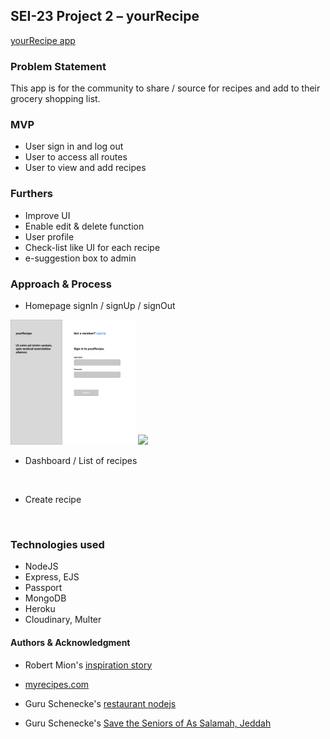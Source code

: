 ## SEI-23 Project 2 – yourRecipe 

<a href="https://sei23yourrecipe.herokuapp.com/">yourRecipe app</a>

### Problem Statement
This app is for the community to share / source for recipes and add to their grocery shopping list. 

### MVP
- User sign in and log out
- User to access all routes
- User to view and add recipes

### Furthers
- Improve UI 
- Enable edit & delete function 
- User profile
- Check-list like UI for each recipe
- e-suggestion box to admin

### Approach & Process
- Homepage signIn / signUp / signOut
<img src="./wireframe/Sign In.jpg" width="200">
<img src="./Sign Up.jpg" min-width="200">

- Dashboard / List of recipes
<img src="">

- Create recipe
<img src="">

### Technologies used
- NodeJS
- Express, EJS
- Passport
- MongoDB
- Heroku
- Cloudinary, Multer

#### Authors & Acknowledgment
- Robert Mion's <a href="https://codeburst.io/full-stack-adventure-weekly-meal-prep-with-a-custom-blue-apron-recipe-api-d8ff4b29bc39">inspiration story</a>

- <a href="https://www.myrecipes.com/">myrecipes.com</a>

- Guru Schenecke's <a href="https://git.generalassemb.ly/ebere/restaurant_nodejs">restaurant nodejs</a>

- Guru Schenecke's <a href="https://github.com/guru-schnecke/challenge_sg_c">Save the Seniors of As Salamah, Jeddah</a>

